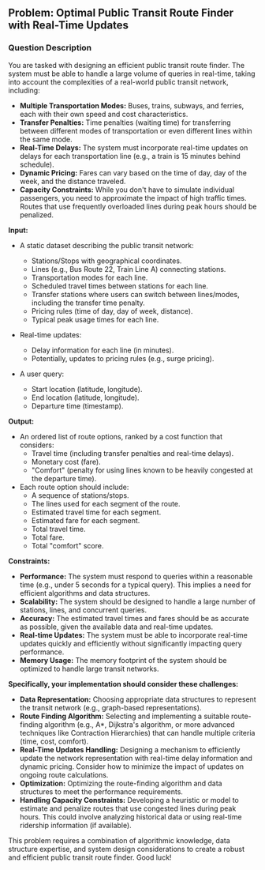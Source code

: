 ## Problem: Optimal Public Transit Route Finder with Real-Time Updates

### Question Description

You are tasked with designing an efficient public transit route finder. The system must be able to handle a large volume of queries in real-time, taking into account the complexities of a real-world public transit network, including:

*   **Multiple Transportation Modes:** Buses, trains, subways, and ferries, each with their own speed and cost characteristics.
*   **Transfer Penalties:** Time penalties (waiting time) for transferring between different modes of transportation or even different lines within the same mode.
*   **Real-Time Delays:** The system must incorporate real-time updates on delays for each transportation line (e.g., a train is 15 minutes behind schedule).
*   **Dynamic Pricing:** Fares can vary based on the time of day, day of the week, and the distance traveled.
*   **Capacity Constraints:** While you don't have to simulate individual passengers, you need to approximate the impact of high traffic times. Routes that use frequently overloaded lines during peak hours should be penalized.

**Input:**

*   A static dataset describing the public transit network:
    *   Stations/Stops with geographical coordinates.
    *   Lines (e.g., Bus Route 22, Train Line A) connecting stations.
    *   Transportation modes for each line.
    *   Scheduled travel times between stations for each line.
    *   Transfer stations where users can switch between lines/modes, including the transfer time penalty.
    *   Pricing rules (time of day, day of week, distance).
    *   Typical peak usage times for each line.

*   Real-time updates:
    *   Delay information for each line (in minutes).
    *   Potentially, updates to pricing rules (e.g., surge pricing).

*   A user query:
    *   Start location (latitude, longitude).
    *   End location (latitude, longitude).
    *   Departure time (timestamp).

**Output:**

*   An ordered list of route options, ranked by a cost function that considers:
    *   Travel time (including transfer penalties and real-time delays).
    *   Monetary cost (fare).
    *   "Comfort" (penalty for using lines known to be heavily congested at the departure time).
*   Each route option should include:
    *   A sequence of stations/stops.
    *   The lines used for each segment of the route.
    *   Estimated travel time for each segment.
    *   Estimated fare for each segment.
    *   Total travel time.
    *   Total fare.
    *   Total "comfort" score.

**Constraints:**

*   **Performance:** The system must respond to queries within a reasonable time (e.g., under 5 seconds for a typical query). This implies a need for efficient algorithms and data structures.
*   **Scalability:** The system should be designed to handle a large number of stations, lines, and concurrent queries.
*   **Accuracy:** The estimated travel times and fares should be as accurate as possible, given the available data and real-time updates.
*   **Real-time Updates:** The system must be able to incorporate real-time updates quickly and efficiently without significantly impacting query performance.
*   **Memory Usage:**  The memory footprint of the system should be optimized to handle large transit networks.

**Specifically, your implementation should consider these challenges:**

*   **Data Representation:** Choosing appropriate data structures to represent the transit network (e.g., graph-based representations).
*   **Route Finding Algorithm:** Selecting and implementing a suitable route-finding algorithm (e.g., A*, Dijkstra's algorithm, or more advanced techniques like Contraction Hierarchies) that can handle multiple criteria (time, cost, comfort).
*   **Real-Time Updates Handling:** Designing a mechanism to efficiently update the network representation with real-time delay information and dynamic pricing.  Consider how to minimize the impact of updates on ongoing route calculations.
*   **Optimization:** Optimizing the route-finding algorithm and data structures to meet the performance requirements.
*   **Handling Capacity Constraints:**  Developing a heuristic or model to estimate and penalize routes that use congested lines during peak hours. This could involve analyzing historical data or using real-time ridership information (if available).

This problem requires a combination of algorithmic knowledge, data structure expertise, and system design considerations to create a robust and efficient public transit route finder. Good luck!
